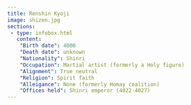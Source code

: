 ```yaml
---
title: Renshin Kyoji
image: shizen.jpg
sections:
 - type: infobox.html
   content:
    "Birth date": 4000
    "Death date": unknown
    "Nationality": Shinri
    "Occupation": Martial artist (formerly a Holy figure)
    "Alignment": True neutral
    "Religion": Spirit faith
    "Alleigance": None (formerly Homay coalition)
    "Offices held": Shinri emperor (4022-4027)
---
```


